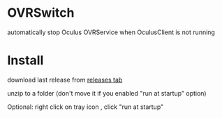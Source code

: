 # OVRSwitch

automatically stop Oculus OVRService when OculusClient is not running

# Install

download last release from [releases tab](https://github.com/hsinyu-chen/OVRSwitch/releases)

unzip to a folder (don't move it if you enabled "run at startup" option)

Optional: right click on tray icon , click "run at startup"
